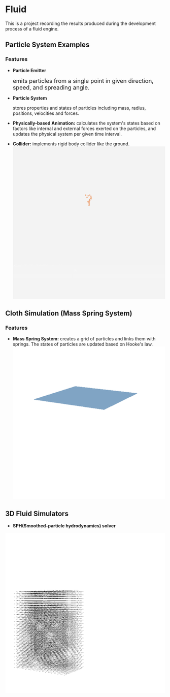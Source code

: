 # Fluid

This is a project recording the results produced during the development process of a fluid engine.

## Particle System Examples

### Features
+ **Particle Emitter**

    <font size = "4">emits particles from a single point in given direction, speed, and spreading angle.</font>
+ **Particle System** 

    stores properties and states of particles including mass, radius, positions, velocities and forces.
+ **Physically-based Animation:** calculates the system's states based on factors like internal and external forces exerted on the particles, and updates the physical system per given time interval.
+ **Collider:** implements rigid body collider like the ground.
![image](https://github.com/Hebella/Fluid/blob/master/ParticleSystemTest.gif)

## Cloth Simulation (Mass Spring System)

### Features
+ **Mass Spring System:** creates a grid of particles and links them with springs. The states of particles are updated based on Hooke's law.
![image](https://github.com/Hebella/Fluid/blob/master/ClothSimulationTest.gif)
## 3D Fluid Simulators
+ **SPH(Smoothed-particle hydrodynamics) solver**

![image](https://github.com/Hebella/Fluid/blob/master/SphSolverTest_2.gif)
